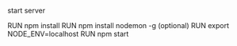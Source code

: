 start server

RUN npm install
RUN npm install nodemon -g (optional)
RUN export NODE_ENV=localhost
RUN npm start
